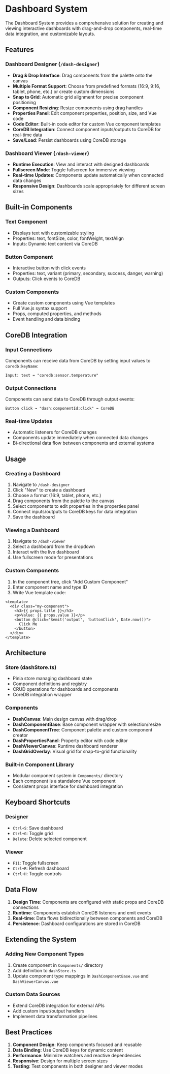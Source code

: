 # Dashboard System

The Dashboard System provides a comprehensive solution for creating and viewing interactive dashboards with drag-and-drop components, real-time data integration, and customizable layouts.

## Features

### Dashboard Designer (`/dash-designer`)
- **Drag & Drop Interface**: Drag components from the palette onto the canvas
- **Multiple Format Support**: Choose from predefined formats (16:9, 9:16, tablet, phone, etc.) or create custom dimensions
- **Snap to Grid**: Automatic grid alignment for precise component positioning
- **Component Resizing**: Resize components using drag handles
- **Properties Panel**: Edit component properties, position, size, and Vue code
- **Code Editor**: Built-in code editor for custom Vue component templates
- **CoreDB Integration**: Connect component inputs/outputs to CoreDB for real-time data
- **Save/Load**: Persist dashboards using CoreDB storage

### Dashboard Viewer (`/dash-viewer`)
- **Runtime Execution**: View and interact with designed dashboards
- **Fullscreen Mode**: Toggle fullscreen for immersive viewing
- **Real-time Updates**: Components update automatically when connected data changes
- **Responsive Design**: Dashboards scale appropriately for different screen sizes

## Built-in Components

### Text Component
- Displays text with customizable styling
- Properties: text, fontSize, color, fontWeight, textAlign
- Inputs: Dynamic text content via CoreDB

### Button Component
- Interactive button with click events
- Properties: text, variant (primary, secondary, success, danger, warning)
- Outputs: Click events to CoreDB

### Custom Components
- Create custom components using Vue templates
- Full Vue.js syntax support
- Props, computed properties, and methods
- Event handling and data binding

## CoreDB Integration

### Input Connections
Components can receive data from CoreDB by setting input values to `coredb:keyName`:
```
Input: text = "coredb:sensor.temperature"
```

### Output Connections
Components can send data to CoreDB through output events:
```
Button click → "dash:componentId:click" → CoreDB
```

### Real-time Updates
- Automatic listeners for CoreDB changes
- Components update immediately when connected data changes
- Bi-directional data flow between components and external systems

## Usage

### Creating a Dashboard
1. Navigate to `/dash-designer`
2. Click "New" to create a dashboard
3. Choose a format (16:9, tablet, phone, etc.)
4. Drag components from the palette to the canvas
5. Select components to edit properties in the properties panel
6. Connect inputs/outputs to CoreDB keys for data integration
7. Save the dashboard

### Viewing a Dashboard
1. Navigate to `/dash-viewer`
2. Select a dashboard from the dropdown
3. Interact with the live dashboard
4. Use fullscreen mode for presentations

### Custom Components
1. In the component tree, click "Add Custom Component"
2. Enter component name and type ID
3. Write Vue template code:
```vue
<template>
  <div class="my-component">
    <h3>{{ props.title }}</h3>
    <p>Value: {{ props.value }}</p>
    <button @click="$emit('output', 'buttonClick', Date.now())">
      Click Me
    </button>
  </div>
</template>
```

## Architecture

### Store (dashStore.ts)
- Pinia store managing dashboard state
- Component definitions and registry
- CRUD operations for dashboards and components
- CoreDB integration wrapper

### Components
- **DashCanvas**: Main design canvas with drag/drop
- **DashComponentBase**: Base component wrapper with selection/resize
- **DashComponentTree**: Component palette and custom component creator
- **DashPropertiesPanel**: Property editor with code editor
- **DashViewerCanvas**: Runtime dashboard renderer
- **DashGridOverlay**: Visual grid for snap-to-grid functionality

### Built-in Component Library
- Modular component system in `Components/` directory
- Each component is a standalone Vue component
- Consistent props interface for dashboard integration

## Keyboard Shortcuts

### Designer
- `Ctrl+S`: Save dashboard
- `Ctrl+G`: Toggle grid
- `Delete`: Delete selected component

### Viewer
- `F11`: Toggle fullscreen
- `Ctrl+R`: Refresh dashboard
- `Ctrl+H`: Toggle controls

## Data Flow

1. **Design Time**: Components are configured with static props and CoreDB connections
2. **Runtime**: Components establish CoreDB listeners and emit events
3. **Real-time**: Data flows bidirectionally between components and CoreDB
4. **Persistence**: Dashboard configurations are stored in CoreDB

## Extending the System

### Adding New Component Types
1. Create component in `Components/` directory
2. Add definition to `dashStore.ts`
3. Update component type mappings in `DashComponentBase.vue` and `DashViewerCanvas.vue`

### Custom Data Sources
- Extend CoreDB integration for external APIs
- Add custom input/output handlers
- Implement data transformation pipelines

## Best Practices

1. **Component Design**: Keep components focused and reusable
2. **Data Binding**: Use CoreDB keys for dynamic content
3. **Performance**: Minimize watchers and reactive dependencies
4. **Responsive**: Design for multiple screen sizes
5. **Testing**: Test components in both designer and viewer modes
